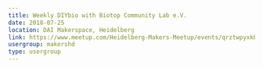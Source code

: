 ```yaml
---
title: Weekly DIYbio with Biotop Community Lab e.V.
date: 2018-07-25
location: DAI Makerspace, Heidelberg
link: https://www.meetup.com/Heidelberg-Makers-Meetup/events/qrztwpyxkbhc/
usergroup: makershd
type: usergroup
---
```

